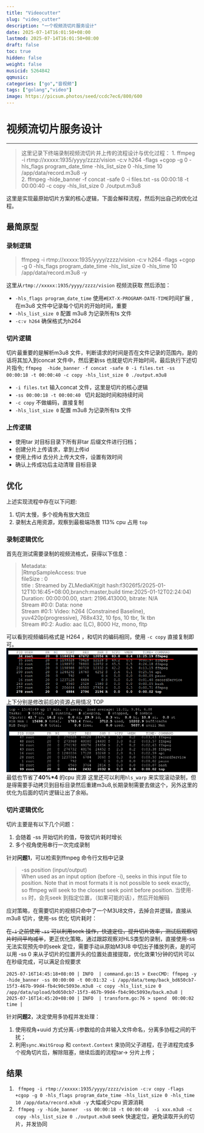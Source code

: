 ```yaml
---
title: "Videocutter"
slug: "video_cutter"
description: "一个视频流切片服务设计"
date: 2025-07-14T16:01:50+08:00
lastmod: 2025-07-14T16:01:50+08:00
draft: false
toc: true
hidden: false
weight: false
musicid: 5264842
qqmusic: 
categories: ["go","音视频"]
tags: ["golang","video"]
image: https://picsum.photos/seed/ccdc7ec6/800/600
---
```


# 视频流切片服务设计
-------
> 这里记录下终端录制视频流切片并上传的流程设计与优化过程：
    1. ffmpeg -i rtmp://xxxxx:1935/yyyy/zzzz/vision -c:v h264 -flags +cgop -g 0 -hls_flags program_date_time -hls_list_size 0 -hls_time 10 /app/data/record.m3u8 -y  
    2. ffmpeg  -hide_banner -f concat -safe 0 -i files.txt -ss 00:00:18 -t 00:00:40 -c copy -hls_list_size 0 ./output.m3u8   

这里是实现最原始切片方案的核心逻辑，下面会解释流程，然后列出自己的优化过程。
## 最简原型
### 录制逻辑
> ffmpeg -i rtmp://xxxxx:1935/yyyy/zzzz/vision -c:v h264 -flags +cgop -g 0 -hls_flags program_date_time -hls_list_size 0 -hls_time 10 /app/data/record.m3u8 -y

这里从`rtmp://xxxxx:1935/yyyy/zzzz/vision` 视频流获取 然后添加：
- `-hls_flags program_date_time` 使用`#EXT-X-PROGRAM-DATE-TIME`时间扩展 ,在m3u8 文件中记录每个切片的开始时间，重要
- `-hls_list_size 0` 配置 m3u8 为记录所有ts 文件
- `-c:v h264` 确保格式为h264

### 切片逻辑
切片最重要的是解析m3u8 文件，判断请求的时间是否在文件记录的范围内，是的话将其加入到concat 文件中，然后更新ss 也就是切片开始时间，最后执行下述切片指令;
`ffmpeg  -hide_banner -f concat -safe 0 -i files.txt -ss 00:00:18 -t 00:00:40 -c copy -hls_list_size 0 ./output.m3u8 `
- `-i files.txt` 输入concat 文件，这里是切片的核心逻辑
- `-ss 00:00:18 -t 00:00:40 ` 切片起始时间和持续时间
- `-c copy` 不做编码，直接复制
- `-hls_list_size 0` 配置 m3u8 为记录所有ts 文件

### 上传逻辑
- 使用tar 对目标目录下所有非tar 后缀文件进行归档；
- 创建分片上传请求，拿到上传id
- 使用上传id 去分片上传大文件，设置有效时间
- 确认上传成功后主动清理 目标目录

## 优化
上述实现流程中存在以下问题:  

1. 切片太慢，多个视角有放大效应
2. 录制太占用资源，观察到最极端场景 113% cpu 占用 `top`

### 录制逻辑优化
首先在测试需要录制的视频流格式，获得以下信息：
>   Metadata:  
    |RtmpSampleAccess: true  
    fileSize        : 0  
    title           : Streamed by ZLMediaKit(git hash:f3026f5/2025-01-12T10:16:45+08:00,branch:master,build time:2025-01-12T02:24:04)  
  Duration: 00:00:00.00, start: 2196.413000, bitrate: N/A  
  Stream #0:0: Data: none  
  Stream #0:1: Video: h264 (Constrained Baseline), yuv420p(progressive), 768x432, 10 fps, 10 tbr, 1k tbn  
  Stream #0:2: Audio: aac (LC), 8000 Hz, mono, fltp  
  
可以看到视频编码格式是 H264 ，和切片的编码相同，使用 `-c copy` 直接复制即可。
![修改前](asset/aftercopy.png)  
上下分别是修改前后的资源占用情况 TOP
![修改后](asset/beforecopy.png)  
最低也节省了**40%\*4** 的cpu 资源
这里还可以利用`hls_warp` 来实现滚动录制，但是得需要手动拷贝到目标目录然后重建m3u8,长期录制需要去做这个，另外这里的优化为后面的切片逻辑让出了余裕。
### 切片逻辑优化
切片主要是有以下几个问题：
1. 会随着 -ss 开始切片的值，导致切片耗时增长
2. 多个视角使用串行一次完成录制

针对**问题1**，可以检索到ffmpeg 命令行文档中记录
> -ss position (input/output)  
When used as an input option (before -i), seeks in this input file to position. Note that in most formats it is not possible to seek exactly, so ffmpeg will seek to the closest seek point before position. 
当使用`-ss` 时，会先seek 到指定位置，（如果可能的话），然后开始解码  

应对策略，在需要切片的视频只命中了一个M3U8文件，去掉合并逻辑，直接从m3u8 切片，使用-ss 优化 切片耗时：  

~~在`-i` 之前使用 `-ss` 可以利用seek 操作，快速定位，提升切片效率，测试后观察切片时间平均减半~~，更正优化策略，通过跟踪观察对HLS类型的录制，直接使用-ss 无法实现预先中的seek 定位，需要手动从原始M3U8 中切出子播放列表，是的可以用 -ss 0 来从子切片的位置开头的位置处直接提取，优化效果1分钟的切片可以在秒级完成，可以满足合规要求
```log
2025-07-16T14:45:18+08:00 | INFO  | command.go:15 > ExecCMD: ffmpeg -y -hide_banner -ss 00:00:00 -t 00:01:32 -i /app/data/temp/back_bd650cb7-15f3-467b-99d4-fb4c90c5093e.m3u8 -c copy -hls_list_size 0 /app/data/upload/bd650cb7-15f3-467b-99d4-fb4c90c5093e/back.m3u8 |
2025-07-16T14:45:20+08:00 | INFO  | transform.go:76 > spend  00:00:02 time |
```

针对**问题2**，决定使用多协程并发处理：
1. 使用视角+uuid 方式分离`-i`参数给的合并输入文件命名，分离多协程之间的干扰；  
2. 利用`sync.WaitGroup` 和 `context.Context` 来协同父子进程，在子进程完成多个视角切片后，解除阻塞，继续后面的流程tar-> 分片上传；

## 结果
1. ` ffmpeg -i rtmp://xxxxx:1935/yyyy/zzzz/vision -c:v copy -flags +cgop -g 0 -hls_flags program_date_time -hls_list_size 0 -hls_time 10 /app/data/record.m3u8 -y`  大幅减少cpu 资源消耗
2. ` ffmpeg -y -hide_banner  -ss 00:00:18 -t 00:00:40  -i xxx.m3u8 -c copy -hls_list_size 0 ./output.m3u8`   seek 快速定位，避免读取开头的切片，并发协同

